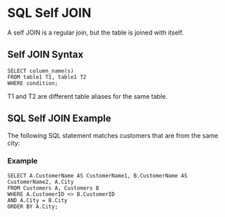 # SQL Self JOIN
A self JOIN is a regular join, but the table is joined with itself.

## Self JOIN Syntax
```
SELECT column_name(s)
FROM table1 T1, table1 T2
WHERE condition;
```

T1 and T2 are different table aliases for the same table.

## SQL Self JOIN Example
The following SQL statement matches customers that are from the same city:

### Example
```
SELECT A.CustomerName AS CustomerName1, B.CustomerName AS CustomerName2, A.City
FROM Customers A, Customers B
WHERE A.CustomerID <> B.CustomerID
AND A.City = B.City
ORDER BY A.City;
```